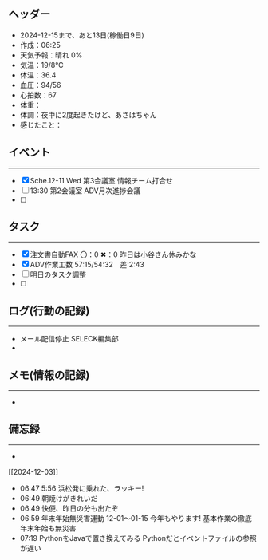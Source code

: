 ## ヘッダー
- 2024-12-15まで、あと13日(稼働日9日)
- 作成：06:25
- 天気予報：晴れ 0%
- 気温：19/8℃
- 体温：36.4
- 血圧：94/56
- 心拍数：67
- 体重：
- 体調：夜中に2度起きたけど、あさはちゃん
- 感じたこと：

## イベント
***
- [x] Sche.12-11 Wed 第3会議室 情報チーム打合せ
- [ ] 13:30 第2会議室 ADV月次進捗会議
- [ ] 

## タスク
***
- [x] 注文書自動FAX 〇：0 ✖：0 昨日は小谷さん休みかな
- [x] ADV作業工数 57:15/54:32　差:2:43
- [ ] 明日のタスク調整
- [ ] 

## ログ(行動の記録)
***
- メール配信停止 SELECK編集部
- 

## メモ(情報の記録)
***
- 

## 備忘録
***
- 


[[2024-12-03]]


- 06:47 5:56 浜松発に乗れた、ラッキー! 
- 06:49 朝焼けがきれいだ 
- 06:49 快便、昨日の分も出たぞ 
- 06:59 
	年末年始無災害運動 12-01～01-15
	今年もやります! 基本作業の徹底 年末年始も無災害 
- 07:19 
	PythonをJavaで置き換えてみる
	Pythonだとイベントファイルの参照が遅い 